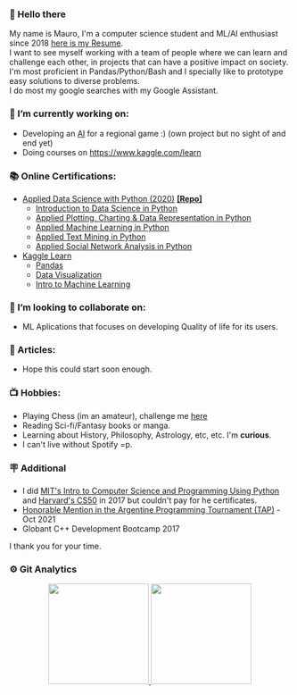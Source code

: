 ### 👋 Hello there 

My name is Mauro, I'm a computer science student and ML/AI enthusiast since 2018 [here is my Resume](https://drive.google.com/file/d/1KKzehGPBSyi45WIopRrP_s0cnkWVcFVK/view?usp=sharing).  
I want to see myself working with a team of people where we can learn and challenge each other, in projects that can have a positive impact on society.  
I'm most proficient in Pandas/Python/Bash and I specially like to prototype easy solutions to diverse problems.  
I do most my google searches with my Google Assistant.

### 🌱 I’m currently working on:
  - Developing an [AI](https://github.com/MauroEBordon/secret-ai) for a regional game :) (own project but no sight of and end yet)  
  - Doing courses on https://www.kaggle.com/learn  
  
### 📚 Online Certifications:
  - [Applied Data Science with Python (2020)](https://www.coursera.org/account/accomplishments/specialization/SEYQ8JB5G94B) [**[Repo]**](https://github.com/MauroEBordon/Applied-Data-Science-in-Python)
    - [Introduction to Data Science in Python](https://www.coursera.org/account/accomplishments/verify/YBRE7BFFZRKS)  
    - [Applied Plotting, Charting & Data Representation in Python](https://www.coursera.org/account/accomplishments/verify/F83HND4KZ6E9)  
    - [Applied Machine Learning in Python](https://www.coursera.org/account/accomplishments/verify/WJ3SBL8HNR7L)  
    - [Applied Text Mining in Python](https://www.coursera.org/account/accomplishments/verify/PPRDUTS2YU85)  
    - [Applied Social Network Analysis in Python](https://www.coursera.org/account/accomplishments/verify/6499S6MD9KZH)  
  - [Kaggle Learn](https://www.kaggle.com/learn)
    - [Pandas](https://www.kaggle.com/learn/certification/mauroezequielbordn/pandas)
    - [Data Visualization](https://www.kaggle.com/learn/certification/mauroezequielbordn/data-visualization)
    - [Intro to Machine Learning](https://www.kaggle.com/learn/certification/mauroezequielbordn/intro-to-machine-learning)
   
### 👯 I’m looking to collaborate on:
  - ML Aplications that focuses on developing Quality of life for its users.  

### 📑 Articles:
  - Hope this could start soon enough.  

### 📺 Hobbies:
  - Playing Chess (im an amateur), challenge me [here](https://www.chess.com/member/mauroebordon)
  - Reading Sci-fi/Fantasy books or manga.
  - Learning about History, Philosophy, Astrology, etc, etc. I'm **curious**. 
  - I can't live without Spotify =p.

### 🪧 Additional
  - I did [MIT's Intro to Computer Science and Programming Using Python](https://www.edx.org/course/introduction-to-computer-science-and-programming-7) and [ Harvard's CS50](https://www.edx.org/course/introduction-computer-science-harvardx-cs50x) in 2017 but couldn't pay for he certificates.
  - [Honorable Mention in the Argentine Programming Tournament  (TAP)](https://pdfhost.io/v/Ei7unYSv~_2022TAP_2021PLACE_1/) - Oct 2021
  - Globant C++ Development Bootcamp 2017
  
I thank you for your time.  

### :gear: Git Analytics
<p align="center">
  <a href="https://github.com/mauroebordon/mauroebordon">
    <img height="180em" src="https://github-readme-stats-eight-theta.vercel.app/api?username=mauroebordon&show_icons=true&theme=gruvbox&include_all_commits=true&count_private=true"/>
    <img height="180em" src="https://github-readme-stats-eight-theta.vercel.app/api/top-langs/?username=mauroebordon&layout=compact&langs_count=8&theme=gruvbox"/>
  </a>
</p>
